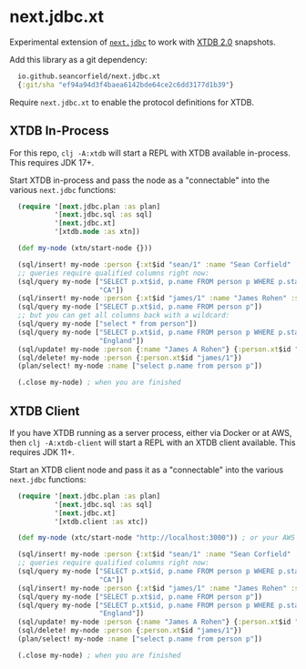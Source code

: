 # next.jdbc.xt

Experimental extension of
[`next.jdbc`](https://github.com/seancorfield/next-jdbc)
to work with
[XTDB 2.0](https://www.xtdb.com/v2) snapshots.

Add this library as a git dependency:

```clojure
  io.github.seancorfield/next.jdbc.xt
  {:git/sha "ef94a94d3f4baea6142bde64ce2c6dd3177d1b39"}
```

Require `next.jdbc.xt` to enable the protocol definitions for XTDB.

## XTDB In-Process

For this repo, `clj -A:xtdb` will start a REPL with XTDB available in-process.
This requires JDK 17+.

Start XTDB in-process and pass the node as a "connectable" into
the various `next.jdbc` functions:

```clojure
  (require '[next.jdbc.plan :as plan]
           '[next.jdbc.sql :as sql]
           '[next.jdbc.xt]
           '[xtdb.node :as xtn])

  (def my-node (xtn/start-node {}))

  (sql/insert! my-node :person {:xt$id "sean/1" :name "Sean Corfield" :state "CA"})
  ;; queries require qualified columns right now:
  (sql/query my-node ["SELECT p.xt$id, p.name FROM person p WHERE p.state = ?"
                      "CA"])
  (sql/insert! my-node :person {:xt$id "james/1" :name "James Rohen" :state "England"})
  (sql/query my-node ["SELECT p.xt$id, p.name FROM person p"])
  ;; but you can get all columns back with a wildcard:
  (sql/query my-node ["select * from person"])
  (sql/query my-node ["SELECT p.xt$id, p.name FROM person p WHERE p.state = ?"
                      "England"])
  (sql/update! my-node :person {:name "James A Rohen"} {:person.xt$id "james/1"})
  (sql/delete! my-node :person {:person.xt$id "james/1"})
  (plan/select! my-node :name ["select p.name from person p"])

  (.close my-node) ; when you are finished
```

## XTDB Client

If you have XTDB running as a server process, either via Docker or at AWS,
then `clj -A:xtdb-client` will start a REPL with an XTDB client available.
This requires JDK 11+.

Start an XTDB client node and pass it as a "connectable" into
the various `next.jdbc` functions:

```clojure
  (require '[next.jdbc.plan :as plan]
           '[next.jdbc.sql :as sql]
           '[next.jdbc.xt]
           '[xtdb.client :as xtc])

  (def my-node (xtc/start-node "http://localhost:3000")) ; or your AWS URL

  (sql/insert! my-node :person {:xt$id "sean/1" :name "Sean Corfield" :state "CA"})
  ;; queries require qualified columns right now:
  (sql/query my-node ["SELECT p.xt$id, p.name FROM person p WHERE p.state = ?"
                      "CA"])
  (sql/insert! my-node :person {:xt$id "james/1" :name "James Rohen" :state "England"})
  (sql/query my-node ["SELECT p.xt$id, p.name FROM person p"])
  (sql/query my-node ["SELECT p.xt$id, p.name FROM person p WHERE p.state = ?"
                      "England"])
  (sql/update! my-node :person {:name "James A Rohen"} {:person.xt$id "james/1"})
  (sql/delete! my-node :person {:person.xt$id "james/1"})
  (plan/select! my-node :name ["select p.name from person p"])

  (.close my-node) ; when you are finished
```
